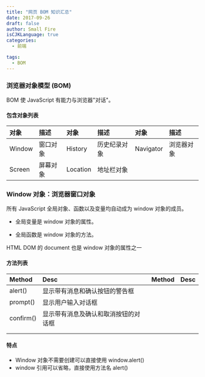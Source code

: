 ```yaml
---
title: "网页 BOM 知识汇总"
date: 2017-09-26
draft: false
author: Small Fire
isCJKLanguage: true
categories: 
  - 前端

tags: 
  - BOM
---
```


### 浏览器对象模型 (BOM)

BOM 使 JavaScript 有能力与浏览器"对话"。

#### 包含对象列表

| 对象   | 描述     | 对象     | 描述         | 对象      | 描述       |
| :----- | :------- | :------- | :----------- | :-------- | :--------- |
| Window | 窗口对象 | History  | 历史纪录对象 | Navigator | 浏览器对象 |
| Screen | 屏幕对象 | Location | 地址栏对象   |           |            |

### Window 对象：浏览器窗口对象

所有 JavaScript 全局对象、函数以及变量均自动成为 window 对象的成员。

- 全局变量是 window 对象的属性。

- 全局函数是 window 对象的方法。

HTML DOM 的 document 也是 window 对象的属性之一

#### 方法列表

| Method    | Desc                                 | Method | Desc |
| :-------- | :----------------------------------- | :----- | :--- |
| alert()   | 显示带有消息和确认按钮的警告框       |        |      |
| prompt()  | 显示用户输入对话框                   |        |      |
| confirm() | 显示带有消息及确认和取消按钮的对话框 |        |      |
|           |                                      |        |      |
|           |                                      |        |      |



#### 特点

- Window 对象不需要创建可以直接使用 window.alert()
- window 引用可以省略，直接使用方法名 alert()